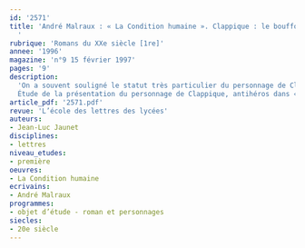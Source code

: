 ```yaml
---
id: '2571'
title: 'André Malraux : « La Condition humaine ». Clappique : le bouffon et l’(H/h)istoire
  '
rubrique: 'Romans du XXe siècle [1re]'
annee: '1996'
magazine: 'n°9 15 février 1997'
pages: '9'
description: 
  'On a souvent souligné le statut très particulier du personnage de Clappique dans la production romanesque de Malraux. Tous les traits qui accusent son caractère d’anti-héros et renforcent son « épaisseur humaine » lui permettent d’échapper au reproche souvent adressé à d’autres figures romanesques de l’œuvre malrucienne, celui de n’être que des idées incarnées…
  Étude de la présentation du personnage de Clappique, antihéros dans « La Condition humaine » de Malraux : théâtralité, bouffonnerie parodique, décalage avec la réalité historique…'
article_pdf: '2571.pdf'
revue: 'L’école des lettres des lycées'
auteurs:
- Jean-Luc Jaunet
disciplines:
- lettres
niveau_etudes:
- première
oeuvres:
- La Condition humaine
ecrivains:
- André Malraux
programmes:
- objet d’étude - roman et personnages
siecles:
- 20e siècle
---
```

